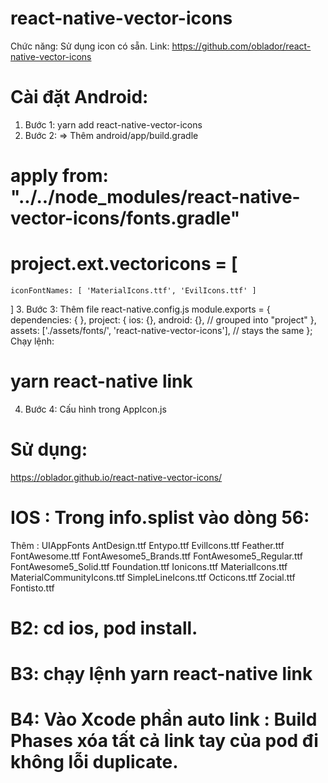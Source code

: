 # react-native-vector-icons
Chức năng: Sử dụng icon có sẵn.
Link: https://github.com/oblador/react-native-vector-icons
# Cài đặt Android: 
1. Bước 1: yarn add react-native-vector-icons
2. Bước 2: 
=> Thêm android/app/build.gradle
# apply from: "../../node_modules/react-native-vector-icons/fonts.gradle"
# project.ext.vectoricons = [
    iconFontNames: [ 'MaterialIcons.ttf', 'EvilIcons.ttf' ] 
]
3. Bước 3: Thêm file react-native.config.js
module.exports = {
    dependencies: {
    },
    project: {
      ios: {},
      android: {}, // grouped into "project"
    },
    assets: ['./assets/fonts/', 'react-native-vector-icons'], // stays the same
  };
  Chạy lệnh: 
 # yarn react-native link
4. Bước 4: Cấu hình trong AppIcon.js
# Sử dụng:
https://oblador.github.io/react-native-vector-icons/

# IOS : Trong info.splist vào dòng 56:
Thêm :
<key>UIAppFonts</key>
<array>
<string>AntDesign.ttf</string>
<string>Entypo.ttf</string>
<string>EvilIcons.ttf</string>
<string>Feather.ttf</string>
<string>FontAwesome.ttf</string>
<string>FontAwesome5_Brands.ttf</string>
<string>FontAwesome5_Regular.ttf</string>
<string>FontAwesome5_Solid.ttf</string>
<string>Foundation.ttf</string>
<string>Ionicons.ttf</string>
<string>MaterialIcons.ttf</string>
<string>MaterialCommunityIcons.ttf</string>
<string>SimpleLineIcons.ttf</string>
<string>Octicons.ttf</string>
<string>Zocial.ttf</string>
<string>Fontisto.ttf</string>
</array>
# B2: cd ios, pod install.

# B3: chạy lệnh yarn react-native link
# B4: Vào Xcode phần auto link : Build Phases xóa tất cả link tay của pod đi không lỗi duplicate.

